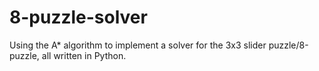# 8-puzzle-solver
Using the A* algorithm to implement a solver for the 3x3 slider puzzle/8-puzzle, all written in Python.
